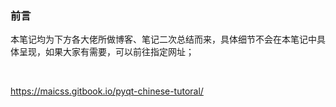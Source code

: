 ### 前言

本笔记均为下方各大佬所做博客、笔记二次总结而来，具体细节不会在本笔记中具体呈现，如果大家有需要，可以前往指定网址；

<br>

https://maicss.gitbook.io/pyqt-chinese-tutoral/
